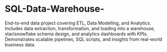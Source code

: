 # SQL-Data-Warehouse-
End-to-end data project covering ETL, Data Modelling, and Analytics. Includes data extraction, transformation, and loading into a warehouse, star/snowflake schema design, and analytics dashboards with KPIs. Demonstrates scalable pipelines, SQL scripts, and insights from real-world business data.
